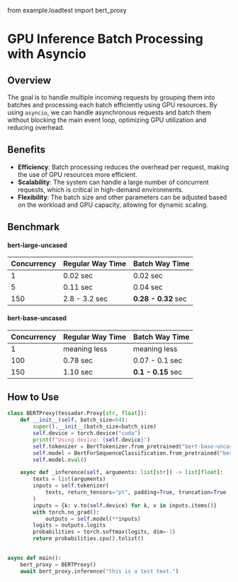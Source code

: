 from example.loadtest import bert_proxy

# GPU Inference Batch Processing with Asyncio

## Overview

The goal is to handle multiple incoming requests by grouping them into batches and processing each batch efficiently using GPU resources. By using `asyncio`, we can handle asynchronous requests and batch them without blocking the main event loop, optimizing GPU utilization and reducing overhead.

## Benefits

- **Efficiency**: Batch processing reduces the overhead per request, making the use of GPU resources more efficient.
- **Scalability**: The system can handle a large number of concurrent requests, which is critical in high-demand environments.
- **Flexibility**: The batch size and other parameters can be adjusted based on the workload and GPU capacity, allowing for dynamic scaling.

## Benchmark
#### bert-large-uncased

| Concurrency | Regular Way Time | Batch Way Time      |
|-------------|------------------|---------------------|
| 1           | 0.02 sec         | 0.02 sec            |
| 5           | 0.11 sec         | 0.04 sec            |
| 150         | 2.8 - 3.2 sec    | **0.28 - 0.32** sec |

#### bert-base-uncased

| Concurrency | Regular Way Time | Batch Way Time     |
|-------------|------------------|--------------------|
| 1           | meaning less     | meaning less       |
| 100         | 0.78 sec         | 0.07 - 0.1 sec     |
| 150         | 1.10 sec         | **0.1 - 0.15** sec |

## How to Use

```python
class BERTProxy(tessadar.Proxy[str, float]):
    def __init__(self, batch_size=64):
        super().__init__(batch_size=batch_size)
        self.device = torch.device("cuda")
        print(f"Using device: {self.device}")
        self.tokenizer = BertTokenizer.from_pretrained("bert-base-uncased")
        self.model = BertForSequenceClassification.from_pretrained("bert-base-uncased").to(self.device)
        self.model.eval()

    async def _inference(self, arguments: list[str]) -> list[float]:
        texts = list(arguments)
        inputs = self.tokenizer(
            texts, return_tensors="pt", padding=True, truncation=True
        )
        inputs = {k: v.to(self.device) for k, v in inputs.items()}
        with torch.no_grad():
            outputs = self.model(**inputs)
        logits = outputs.logits
        probabilities = torch.softmax(logits, dim=-1)
        return probabilities.cpu().tolist()

    
async def main():
    bert_proxy = BERTProxy()
    await bert_proxy.inference("this is a test text.")
```
